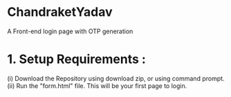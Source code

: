 # ChandraketYadav
A Front-end login page with OTP generation

# 1. Setup Requirements :
(i) Download the Repository using download zip, or using command prompt. 
(ii) Run the "form.html" file. This will be your first page to login.

